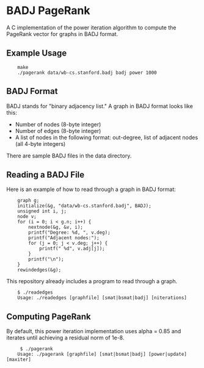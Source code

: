 # BADJ PageRank

A C implementation of the power iteration algorithm to compute the PageRank vector for graphs in BADJ format.

## Example Usage

		make
		./pagerank data/wb-cs.stanford.badj badj power 1000

## BADJ Format

BADJ stands for "binary adjacency list." 
A graph in BADJ format looks like this:

- Number of nodes (8-byte integer)
- Number of edges (8-byte integer)
- A list of nodes in the following format: out-degree, list of adjacent nodes (all 4-byte integers)

There are sample BADJ files in the data directory.

## Reading a BADJ File

Here is an example of how to read through a graph in BADJ format:

		graph g;
		initialize(&g, "data/wb-cs.stanford.badj", BADJ);
		unsigned int i, j;
		node v;
		for (i = 0; i < g.n; i++) {
			nextnode(&g, &v, i);
			printf("Degree: %d, ", v.deg);
			printf("Adjacent nodes:");
			for (j = 0; j < v.deg; j++) {
				printf(" %d", v.adj[j]);
			}
			printf("\n");
		}
		rewindedges(&g);

This repository already includes a program to read through a graph.

		$ ./readedges 
		Usage: ./readedges [graphfile] [smat|bsmat|badj] [niterations]

## Computing PageRank

By default, this power iteration implementation uses alpha = 0.85 and iterates until achieving a residual norm of 1e-8.

		 $ ./pagerank
		Usage: ./pagerank [graphfile] [smat|bsmat|badj] [power|update] [maxiter]
